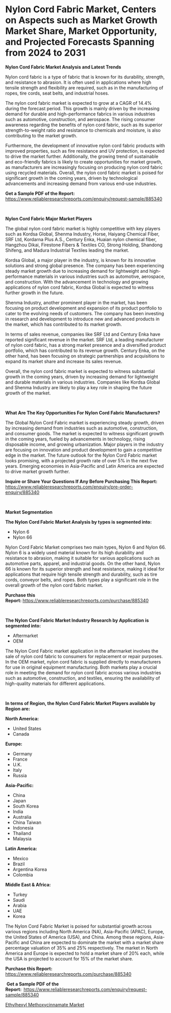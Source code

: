 <p><h1>Nylon Cord Fabric Market, Centers on Aspects such as Market Growth Market Share, Market Opportunity, and Projected Forecasts Spanning from 2024 to 2031</h1></p><p><strong>Nylon Cord Fabric Market Analysis and Latest Trends</strong></p>
<p><p>Nylon cord fabric is a type of fabric that is known for its durability, strength, and resistance to abrasion. It is often used in applications where high tensile strength and flexibility are required, such as in the manufacturing of ropes, tire cords, seat belts, and industrial hoses.</p><p>The nylon cord fabric market is expected to grow at a CAGR of 14.4% during the forecast period. This growth is mainly driven by the increasing demand for durable and high-performance fabrics in various industries such as automotive, construction, and aerospace. The rising consumer awareness regarding the benefits of nylon cord fabric, such as its superior strength-to-weight ratio and resistance to chemicals and moisture, is also contributing to the market growth.</p><p>Furthermore, the development of innovative nylon cord fabric products with improved properties, such as fire resistance and UV protection, is expected to drive the market further. Additionally, the growing trend of sustainable and eco-friendly fabrics is likely to create opportunities for market growth, as manufacturers are increasingly focusing on producing nylon cord fabric using recycled materials. Overall, the nylon cord fabric market is poised for significant growth in the coming years, driven by technological advancements and increasing demand from various end-use industries.</p></p>
<p><strong>Get a Sample PDF of the Report:&nbsp;</strong> <a href="https://www.reliableresearchreports.com/enquiry/request-sample/885340">https://www.reliableresearchreports.com/enquiry/request-sample/885340</a></p>
<p>&nbsp;</p>
<p><strong>Nylon Cord Fabric Major Market Players</strong></p>
<p><p>The global nylon cord fabric market is highly competitive with key players such as Kordsa Global, Shenma Industry, Horse, Haiyang Chemical Fiber, SRF Ltd, Kordarna Plus A.S., Century Enka, Huaian nylon chemical fiber, Hangzhou Dikai, Firestone Fibers & Textiles CO, Strong Holding, Shandong Shifeng, and Madura Industrial Textiles leading the market.</p><p>Kordsa Global, a major player in the industry, is known for its innovative solutions and strong global presence. The company has been experiencing steady market growth due to increasing demand for lightweight and high-performance materials in various industries such as automotive, aerospace, and construction. With the advancement in technology and growing applications of nylon cord fabric, Kordsa Global is expected to witness further growth in the future.</p><p>Shenma Industry, another prominent player in the market, has been focusing on product development and expansion of its product portfolio to cater to the evolving needs of customers. The company has been investing in research and development to introduce new and advanced products in the market, which has contributed to its market growth.</p><p>In terms of sales revenue, companies like SRF Ltd and Century Enka have reported significant revenue in the market. SRF Ltd, a leading manufacturer of nylon cord fabric, has a strong market presence and a diversified product portfolio, which has contributed to its revenue growth. Century Enka, on the other hand, has been focusing on strategic partnerships and acquisitions to expand its market share and increase its sales revenue.</p><p>Overall, the nylon cord fabric market is expected to witness substantial growth in the coming years, driven by increasing demand for lightweight and durable materials in various industries. Companies like Kordsa Global and Shenma Industry are likely to play a key role in shaping the future growth of the market.</p></p>
<p>&nbsp;</p>
<p><strong>What Are The Key Opportunities For Nylon Cord Fabric Manufacturers?</strong></p>
<p><p>The Global Nylon Cord Fabric market is experiencing steady growth, driven by increasing demand from industries such as automotive, construction, and consumer goods. The market is expected to witness significant growth in the coming years, fueled by advancements in technology, rising disposable income, and growing urbanization. Major players in the industry are focusing on innovation and product development to gain a competitive edge in the market. The future outlook for the Nylon Cord Fabric market looks promising, with a projected growth rate of over 5% in the next five years. Emerging economies in Asia-Pacific and Latin America are expected to drive market growth further.</p></p>
<p><strong>Inquire or Share Your Questions If Any Before Purchasing This Report:</strong> <a href="https://www.reliableresearchreports.com/enquiry/pre-order-enquiry/885340">https://www.reliableresearchreports.com/enquiry/pre-order-enquiry/885340</a></p>
<p>&nbsp;</p>
<p><strong>Market Segmentation</strong></p>
<p><strong>The Nylon Cord Fabric Market Analysis by types is segmented into:</strong></p>
<p><ul><li>Nylon 6</li><li>Nylon 66</li></ul></p>
<p><p>Nylon Cord Fabric Market comprises two main types, Nylon 6 and Nylon 66. Nylon 6 is a widely used material known for its high durability and resistance to abrasion, making it suitable for various applications such as automotive parts, apparel, and industrial goods. On the other hand, Nylon 66 is known for its superior strength and heat resistance, making it ideal for applications that require high tensile strength and durability, such as tire cords, conveyor belts, and ropes. Both types play a significant role in the overall growth of the nylon cord fabric market.</p></p>
<p><strong>Purchase this Report:&nbsp;</strong><a href="https://www.reliableresearchreports.com/purchase/885340">https://www.reliableresearchreports.com/purchase/885340</a></p>
<p>&nbsp;</p>
<p><strong>The Nylon Cord Fabric Market Industry Research by Application is segmented into:</strong></p>
<p><ul><li>Aftermarket</li><li>OEM</li></ul></p>
<p><p>The Nylon Cord Fabric market application in the aftermarket involves the sale of nylon cord fabric to consumers for replacement or repair purposes. In the OEM market, nylon cord fabric is supplied directly to manufacturers for use in original equipment manufacturing. Both markets play a crucial role in meeting the demand for nylon cord fabric across various industries such as automotive, construction, and textiles, ensuring the availability of high-quality materials for different applications.</p></p>
<p>&nbsp;</p>
<p><strong>In terms of Region, the Nylon Cord Fabric Market Players available by Region are:</strong></p>
<p>
    <p> <strong> North America: </strong>
        <ul>
            <li>United States</li>
            <li>Canada</li>
        </ul>
        </p> 
    <p> <strong> Europe: </strong>
        <ul>
            <li>Germany</li>
            <li>France</li>
            <li>U.K.</li>
            <li>Italy</li>
            <li>Russia</li>
        </ul>
        </p> 
    <p> <strong> Asia-Pacific: </strong>
        <ul>
            <li>China</li>
            <li>Japan</li>
            <li>South Korea</li>
            <li>India</li>
            <li>Australia</li>
            <li>China Taiwan</li>
            <li>Indonesia</li>
            <li>Thailand</li>
            <li>Malaysia</li>
        </ul>
        </p> 
    <p> <strong> Latin America: </strong>
        <ul>
            <li>Mexico</li>
            <li>Brazil</li>
            <li>Argentina Korea</li>
            <li>Colombia</li>
        </ul>
        </p> 
    <p> <strong> Middle East & Africa: </strong>
        <ul>
            <li>Turkey</li>
            <li>Saudi</li>
            <li>Arabia</li>
            <li>UAE</li>
            <li>Korea</li>
        </ul>
    </p>
    </p>
<p><p>The Nylon Cord Fabric Market is poised for substantial growth across various regions including North America (NA), Asia-Pacific (APAC), Europe, the United States of America (USA), and China. Among these regions, Asia-Pacific and China are expected to dominate the market with a market share percentage valuation of 35% and 25% respectively. The market in North America and Europe is expected to hold a market share of 20% each, while the USA is projected to account for 15% of the market share.</p></p>
<p><strong>Purchase this Report: </strong><a href="https://www.reliableresearchreports.com/purchase/885340">https://www.reliableresearchreports.com/purchase/885340</a></p>
<p>&nbsp;<strong>Get a Sample PDF of the Report:&nbsp;&nbsp;</strong><a href="https://www.reliableresearchreports.com/enquiry/request-sample/885340">https://www.reliableresearchreports.com/enquiry/request-sample/885340</a></p>
<p><strong></strong></p>
<p><p><a href="https://github.com/angelajermaine/Market-Research-Report-List-2/blob/main/ethylhexyl-methoxycinnamate-market.md">Ethylhexyl Methoxycinnamate Market</a></p></p>